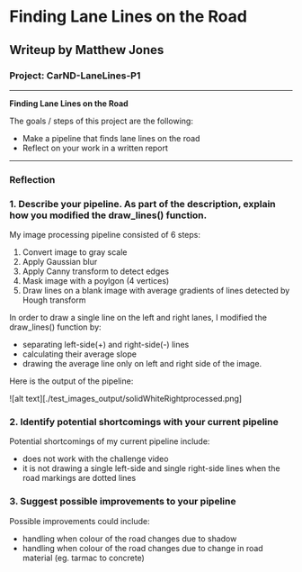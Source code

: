 # **Finding Lane Lines on the Road** 

## Writeup by Matthew Jones

### Project: CarND-LaneLines-P1

---

**Finding Lane Lines on the Road**

The goals / steps of this project are the following:
* Make a pipeline that finds lane lines on the road
* Reflect on your work in a written report


[//]: # (Image References)

[image1]: ./examples/grayscale.jpg "Grayscale"

---

### Reflection

### 1. Describe your pipeline. As part of the description, explain how you modified the draw_lines() function.

My image processing pipeline consisted of 6 steps:
 1. Convert image to gray scale
 2. Apply Gaussian blur
 3. Apply Canny transform to detect edges
 4. Mask image with a poylgon (4 vertices)
 5. Draw lines on a blank image with average gradients of lines detected by Hough transform 
 
In order to draw a single line on the left and right lanes, I modified the draw_lines() function by:
 * separating left-side(+) and right-side(-) lines
 * calculating their average slope
 * drawing the average line only on left and right side of the image.

Here is the output of the pipeline: 

![alt text][./test_images_output/solidWhiteRightprocessed.png]


### 2. Identify potential shortcomings with your current pipeline

Potential shortcomings of my current pipeline include:
 * does not work with the challenge video
 * it is not drawing a single left-side and single right-side lines when the road markings are dotted lines


### 3. Suggest possible improvements to your pipeline

Possible improvements could include:
 * handling when colour of the road changes due to shadow 
 * handling when colour of the road changes due to change in road material (eg. tarmac to concrete)

